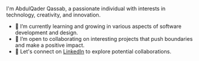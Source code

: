 I'm AbdulQader Qassab, a passionate individual with interests in technology, creativity, and innovation.

- 🔭 I’m currently learning and growing in various aspects of software development and design.
- 🌱 I’m open to collaborating on interesting projects that push boundaries and make a positive impact.
- 💬 Let's connect on [LinkedIn](https://www.linkedin.com/in/abdulqader-qassab/) to explore potential collaborations.
<!---
abdulqdaer-q/abdulqdaer-q is a ✨ special ✨ repository because its `README.md` (this file) appears on your GitHub profile.
You can click the Preview link to take a look at your changes.
--->
